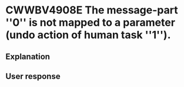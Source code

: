 # CWWBV4908E The message-part ''0'' is not mapped to a parameter (undo action of human task ''1'').

## Explanation

## User response